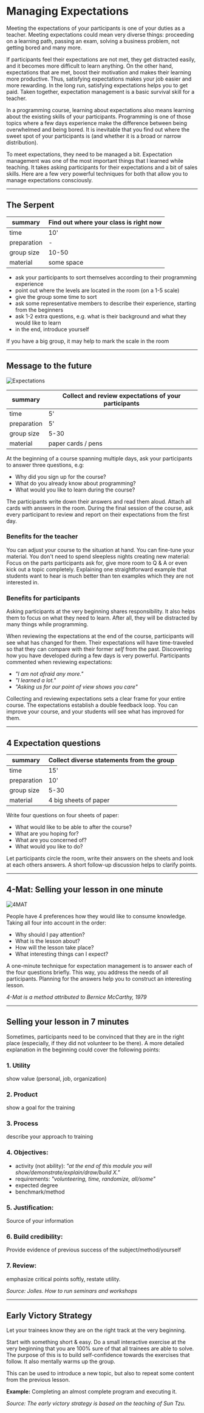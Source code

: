 
# Managing Expectations

Meeting the expectations of your participants is one of your duties as a teacher. Meeting expectations could mean very diverse things: proceeding on a learning path, passing an exam, solving a business problem, not getting bored and many more.

If participants feel their expectations are not met, they get distracted easily, and it becomes more difficult to learn anything. On the other hand, expectations that are met, boost their motivation and makes their learning more productive. Thus, satisfying expectations makes your job easier and more rewarding.
In the long run, satisfying expectations helps you to get paid. Taken together, expectation management is a basic survival skill for a teacher.

In a programming course, learning about expectations also means learning about the existing skills of your participants. Programming is one of those topics where a few days experience make the difference between being overwhelmed and being bored. It is inevitable that you find out where the sweet spot of your participants is (and whether it is a broad or narrow distribution).

To meet expectations, they need to be managed a bit.
Expectation management was one of the most important things that I learned while teaching.
It takes asking participants for their expectations and a bit of sales skills. Here are a few very powerful techniques for both that allow you to manage expectations consciously.

----

## The Serpent

| summary     | Find out where your class is right now |
|-------------|-------------------|
| time        | 10' |
| preparation | - |
| group size  | 10-50 |
| material    | some space |

* ask your participants to sort themselves according to their programming experience
* point out where the levels are located in the room (on a 1-5 scale)
* give the group some time to sort
* ask some representative members to describe their experience, starting from the beginners
* ask 1-2 extra questions, e.g. what is their background and what they would like to learn 
* in the end, introduce yourself

If you have a big group, it may help to mark the scale in the room

----

## Message to the future

![Expectations](../images/expectations.jpg)

| summary     | Collect and review expectations of your participants |
|-------------|-------------------|
| time        | 5' |
| preparation | 5' |
| group size  | 5-30 |
| material    | paper cards / pens |

At the beginning of a course spanning multiple days, ask your participants to answer three questions, e.g:

* Why did you sign up for the course?
* What do you already know about programming?
* What would you like to learn during the course?

The participants write down their answers and read them aloud. Attach all cards with answers in the room. During the final session of the course, ask every participant to review and report on their expectations from the first day.

### Benefits for the teacher

You can adjust your course to the situation at hand. You can fine-tune your material. You don't need to spend sleepless nights creating new material: Focus on the parts participants ask for, give more room to Q & A or even kick out a topic completely. Explaining one straightforward example that students want to hear is much better than ten examples which they are not interested in.

### Benefits for participants

Asking participants at the very beginning shares responsibility. It also helps them to focus on what they need to learn. After all, they will be distracted by many things while programming.

When reviewing the expectations at the end of the course, participants will see what has changed for them. Their expectations will have time-traveled so that they can compare with their former *self* from the past. Discovering how you have developed during a few days is very powerful. Participants commented when reviewing expectations:

* *"I am not afraid any more."*
* *"I learned a lot."*
* *"Asking us for our point of view shows you care"*

Collecting and reviewing expectations sets a clear frame for your entire course. The expectations establish a double feedback loop. You can improve your course, and your students will see what has improved for them.

----

## 4 Expectation questions

| summary     | Collect diverse statements from the group |
|-------------|-------------------|
| time        | 15' |
| preparation | 10' |
| group size  | 5-30 |
| material    | 4 big sheets of paper |

Write four questions on four sheets of paper:

* What would like to be able to after the course?
* What are you hoping for?
* What are you concerned of?
* What would you like to do?

Let participants circle the room, write their answers on the sheets and look at each others answers. A short follow-up discussion helps to clarify points.

----

## 4-Mat: Selling your lesson in one minute

![4MAT](../images/4mat.svg)

People have 4 preferences how they would like to consume knowledge. Taking all four into account in the order:

* Why should I pay attention?
* What is the lesson about?
* How will the lesson take place?
* What interesting things can I expect?

A one-minute technique for expectation management is to answer each of the four questions briefly. This way, you address the needs of all participants. Planning for the answers help you to construct an interesting lesson.

*4-Mat is a method attributed to Bernice McCarthy, 1979*

----

## Selling your lesson in 7 minutes

Sometimes, participants need to be convinced that they are in the right place (especially, if they did not volunteer to be there). A more detailed explanation in the beginning could cover the following points:

### 1. Utility

show value (personal, job, organization)

### 2. Product

show a goal for the training

### 3. Process

describe your approach to training

### 4. Objectives:

* activity (not ability): *"at the end of this module you will show/demonstrate/explain/draw/build X."*
* requirements: *"volunteering, time, randomize, all/some"*
* expected degree
* benchmark/method

### 5. Justification:

Source of your information

### 6. Build credibility:

Provide evidence of previous success of the subject/method/yourself

### 7. Review:

emphasize critical points softly, restate utility.

*Source: Jolles. How to run seminars and workshops*

----

## Early Victory Strategy

Let your trainees know they are on the right track at the very beginning.

Start with something short & easy. Do a small interactive exercise at
the very beginning that you are 100% sure of that all trainees are able
to solve. The purpose of this is to build self-confidence towards the
exercises that follow. It also mentally warms up the group.

This can be used to introduce a new topic, but also to repeat some
content from the previous lesson.

**Example:** Completing an almost complete program and executing it.

*Source: The early victory strategy is based on the teaching of Sun Tzu.*
